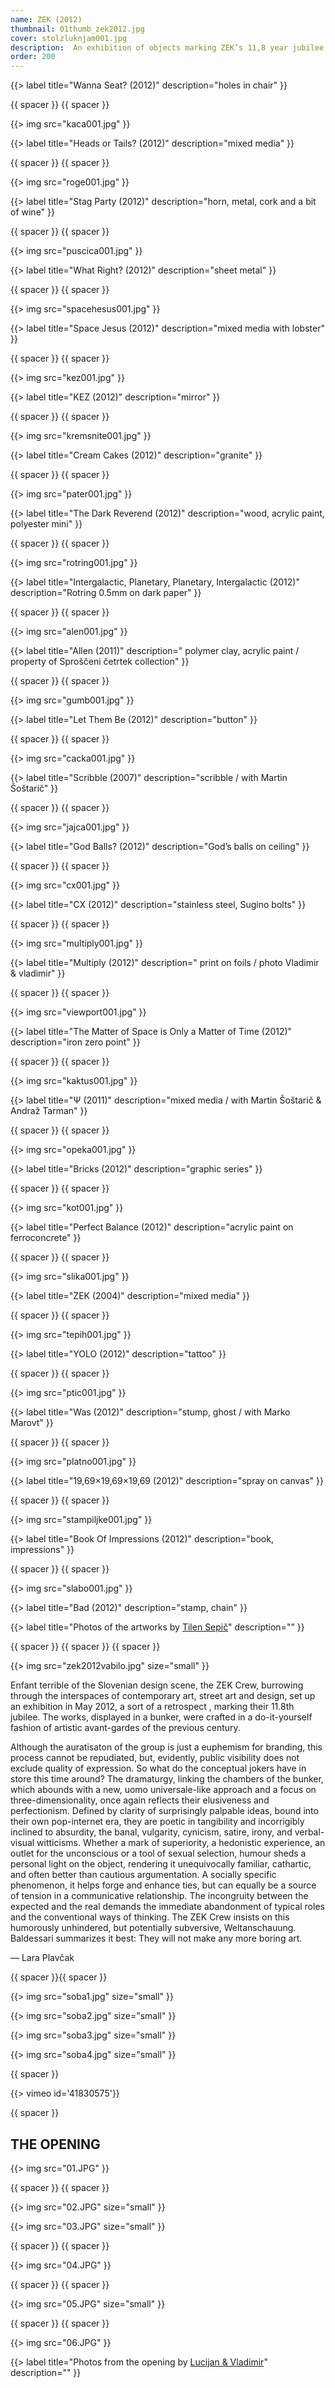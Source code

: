 ```yaml
---
name: ZEK (2012)
thumbnail: 01thumb_zek2012.jpg
cover: stolzluknjam001.jpg
description:  An exhibition of objects marking ZEK’s 11,8 year jubilee — <i>Abandoned bomb shelter, Ljubljana / 2012</i>
order: 200
---
```


{{> label title="Wanna Seat? (2012)" description="holes in chair" }}

{{ spacer }} {{ spacer }}

{{> img src="kaca001.jpg" }}

{{> label title="Heads or Tails? (2012)" description="mixed media" }}

{{ spacer }} {{ spacer }} 

{{> img src="roge001.jpg" }}

{{> label title="Stag Party (2012)" description="horn, metal, cork and a bit of wine" }}

{{ spacer }} {{ spacer }}

{{> img src="puscica001.jpg" }}

{{> label title="What Right? (2012)" description="sheet metal" }}

{{ spacer }} {{ spacer }}

{{> img src="spacehesus001.jpg" }}

{{> label title="Space Jesus (2012)" description="mixed media with lobster" }}

{{ spacer }} {{ spacer }}

{{> img src="kez001.jpg" }}

{{> label title="KEZ (2012)" description="mirror" }}

{{ spacer }} {{ spacer }}

{{> img src="kremsnite001.jpg" }}

{{> label title="Cream Cakes (2012)" description="granite" }}

{{ spacer }} {{ spacer }}

{{> img src="pater001.jpg" }}

{{> label title="The Dark Reverend (2012)" description="wood, acrylic paint, polyester mini" }}

{{ spacer }} {{ spacer }}

{{> img src="rotring001.jpg" }}

{{> label title="Intergalactic, Planetary, Planetary, Intergalactic (2012)" description="Rotring 0.5mm on dark paper" }}

{{ spacer }} {{ spacer }}

{{> img src="alen001.jpg" }}

{{> label title="Allen (2011)" description=" polymer clay, acrylic paint / property of Sproščeni četrtek collection" }}

{{ spacer }} {{ spacer }}

{{> img src="gumb001.jpg" }}

{{> label title="Let Them Be (2012)" description="button" }}

{{ spacer }} {{ spacer }}

{{> img src="cacka001.jpg" }}

{{> label title="Scribble (2007)" description="scribble / with Martin Šoštarič" }}

{{ spacer }} {{ spacer }}

{{> img src="jajca001.jpg" }}

{{> label title="God Balls? (2012)" description="God’s balls on ceiling" }}

{{ spacer }} {{ spacer }}

{{> img src="cx001.jpg" }}

{{> label title="CX (2012)" description="stainless steel, Sugino bolts" }}

{{ spacer }} {{ spacer }}

{{> img src="multiply001.jpg" }}

{{> label title="Multiply (2012)" description=" print on foils / photo Vladimir & vladimir" }}

{{ spacer }} {{ spacer }}

{{> img src="viewport001.jpg" }}

{{> label title="The Matter of Space is Only a Matter of Time (2012)" description="iron zero point" }}

{{ spacer }} {{ spacer }}

{{> img src="kaktus001.jpg" }}

{{> label title="Ψ (2011)" description="mixed media / with Martin Šoštarič & Andraž Tarman" }}

{{ spacer }} {{ spacer }}

{{> img src="opeka001.jpg" }}

{{> label title="Bricks (2012)" description="graphic series" }}

{{ spacer }} {{ spacer }}

{{> img src="kot001.jpg" }}

{{> label title="Perfect Balance (2012)" description="acrylic paint on ferroconcrete" }}

{{ spacer }} {{ spacer }}

{{> img src="slika001.jpg" }}

{{> label title="ZEK (2004)" description="mixed media" }}

{{ spacer }} {{ spacer }}

{{> img src="tepih001.jpg" }}

{{> label title="YOLO (2012)" description="tattoo" }}

{{ spacer }} {{ spacer }}

{{> img src="ptic001.jpg" }}

{{> label title="Was (2012)" description="stump, ghost / with Marko Marovt" }}

{{ spacer }} {{ spacer }}

{{> img src="platno001.jpg" }}

{{> label title="19,69×19,69×19,69 (2012)" description="spray on canvas" }}

{{ spacer }} {{ spacer }}

{{> img src="stampiljke001.jpg" }}

{{> label title="Book Of Impressions (2012)" description="book, impressions"  }}

{{ spacer }} {{ spacer }}

{{> img src="slabo001.jpg" }}

{{> label title="Bad (2012)" description="stamp, chain" }}

{{> label title="Photos of the artworks by [Tilen Sepič](http://sepic.cc/)" description="" }}

{{ spacer }} {{ spacer }} {{ spacer }}

{{> img src="zek2012vabilo.jpg" size="small" }}

Enfant terrible of the Slovenian design scene, the ZEK Crew, burrowing through the interspaces of contemporary art, street art and design, set up an exhibition in May 2012, a sort of a retrospect	, marking their 11.8th jubilee. The works, displayed in a bunker, were crafted in a do-it-yourself fashion of artistic avant-gardes of the previous century.

Although the auratisaton of the group is just a euphemism for branding, this process cannot be repudiated, but, evidently, public visibility does not exclude quality of expression. So what do the conceptual jokers have in store this time around? The dramaturgy, linking the chambers of the bunker, which abounds with a new, uomo universale-like approach and a focus on three-dimensionality, once again reflects their elusiveness and perfectionism. Defined by clarity of surprisingly palpable ideas, bound into their own pop-internet era, they are poetic in tangibility and incorrigibly inclined to absurdity, the banal, vulgarity, cynicism, satire, irony, and verbal-visual witticisms. Whether a mark of superiority, a hedonistic experience, an outlet for the unconscious or a tool of sexual selection, humour sheds a personal light on the object, rendering it unequivocally familiar, cathartic, and often better than cautious argumentation. A socially specific phenomenon, it helps forge and enhance ties, but can equally be a source of tension in a communicative relationship. The incongruity between the expected and the real demands the immediate abandonment of typical roles and the conventional ways of thinking. The ZEK Crew insists on this humorously unhindered, but potentially subversive, Weltanschauung. Baldessari summarizes it best: They will not make any more boring art.

— Lara Plavčak

{{ spacer }}{{ spacer }}

{{> img src="soba1.jpg" size="small" }} 

{{> img src="soba2.jpg" size="small" }}

{{> img src="soba3.jpg" size="small" }}

{{> img src="soba4.jpg" size="small" }}

{{ spacer }}

{{> vimeo id='41830575'}}

{{ spacer }}

## THE OPENING

{{> img src="01.JPG" }} 

{{ spacer }} {{ spacer }}

{{> img src="02.JPG" size="small" }} 

{{> img src="03.JPG" size="small" }} 

{{ spacer }} {{ spacer }}

{{> img src="04.JPG" }} 

{{ spacer }} {{ spacer }}

{{> img src="05.JPG" size="small" }} 

{{ spacer }} {{ spacer }}

{{> img src="06.JPG" }}

{{> label title="Photos from the opening by [Lucijan & Vladimir](http://lucijanvladimir.com/)" description="" }} 